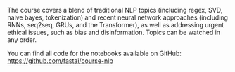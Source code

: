 The course covers a blend of traditional NLP topics (including regex, SVD, naive bayes, tokenization) and recent neural network approaches (including RNNs, seq2seq, GRUs, and the Transformer), as well as addressing urgent ethical issues, such as bias and disinformation.  Topics can be watched in any order.

You can find all code for the notebooks available on GitHub: https://github.com/fastai/course-nlp
